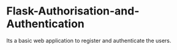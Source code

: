 # Flask-Authorisation-and-Authentication
Its a basic web application to register and authenticate the users.

